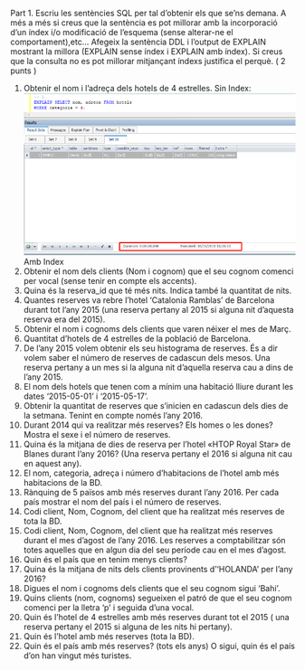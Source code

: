 Part 1. Escriu les sentències SQL per tal d’obtenir els que se’ns demana. A més a més si creus que la sentència es pot millorar amb la incorporació d’un índex i/o modificació de l’esquema (sense alterar-ne el comportament),etc... Afegeix la sentència DDL i l’output de EXPLAIN mostrant la millora (EXPLAIN sense índex i EXPLAIN amb índex). Si creus que la consulta no es pot millorar mitjançant índexs justifica el perquè. ( 2 punts )

1.	Obtenir el nom i l’adreça dels hotels de 4 estrelles.
Sin Index:
![alt index](https://github.com/nic1551/Benchmarking_i_optimitzacio/blob/master/Capturas_sin_index/1.png)
Amb Index
2.	Obtenir el nom dels clients (Nom i cognom) que el seu cognom comenci per vocal (sense tenir en compte els accents).
3.	Quina és la reserva_id que té més nits. Indica també la quantitat de nits.
4.	Quantes reserves va rebre l’hotel ‘Catalonia Ramblas’ de Barcelona durant tot  l’any 2015 (una reserva pertany al 2015 si alguna nit d’aquesta reserva era del 2015).
5.	Obtenir el nom i cognoms dels clients que varen néixer el mes de Març.
6.	Quantitat d’hotels de 4 estrelles de la població de Barcelona.
7.	De l’any 2015 volem obtenir els seu histograma de reserves. És a dir volem saber el número de reserves de cadascun dels mesos. Una reserva pertany a un mes si la alguna nit d’aquella reserva cau a dins de l’any 2015.
8.	El nom dels hotels que tenen com a mínim una habitació lliure durant les dates ‘2015-05-01’ i ‘2015-05-17’.
9.	Obtenir la quantitat de reserves que s’inicien en cadascun dels dies de la setmana. Tenint en compte només l’any 2016.
10.	Durant 2014 qui va realitzar més reserves? Els homes o les dones? Mostra el sexe i el número de reserves.
11.	Quina és la mitjana de dies de reserva per l’hotel «HTOP Royal Star» de Blanes durant l’any 2016? (Una reserva pertany el 2016 si alguna nit cau en aquest any).
12.	El nom, categoria, adreça i número d’habitacions de l’hotel amb més habitacions de la BD.
13.	Rànquing de 5 països amb més reserves durant l’any 2016. Per cada país mostrar el nom del país i el número de reserves.
14.	Codi client, Nom, Cognom, del client que ha realitzat més reserves de tota la BD.
15.	Codi client, Nom, Cognom, del client que ha realitzat més reserves durant el mes d’agost de l’any 2016. Les reserves a comptabilitzar són totes aquelles que en algun dia del seu període cau en el mes d’agost.
16.	Quin és el país que en tenim menys clients?
17.	Quina és la mitjana de nits dels clients provinents d’‘HOLANDA’ per l’any 2016?
18.	Digues el nom i cognoms dels clients que el seu cognom sigui ‘Bahi’.
19.	Quins clients (nom, cognoms) segueixen el patró de que el seu cognom comenci per la lletra ‘p’  i seguida d’una vocal.
20.	Quin és l’hotel de 4 estrelles amb més reserves durant tot el 2015 ( una reserva pertany el 2015 si alguna de les nits hi pertany).
21.	Quin és l’hotel amb més reserves (tota la BD).
22.	Quin és el país amb més reserves? (tots els anys) O sigui, quin és el país d’on han vingut més turistes.

